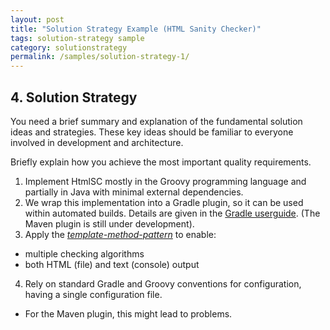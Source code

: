 ```yaml
---
layout: post
title: "Solution Strategy Example (HTML Sanity Checker)"
tags: solution-strategy sample 
category: solutionstrategy
permalink: /samples/solution-strategy-1/
---
```


## 4. Solution Strategy

<div class="arc42-help" markdown="1">
You need a brief summary and explanation of the fundamental solution ideas and strategies. 
These key ideas should be familiar to everyone involved in development and architecture.

Briefly explain how you achieve the most important quality requirements.
</div>


1. Implement HtmlSC mostly in the Groovy programming language and partially in Java
with minimal external dependencies.
2. We wrap this implementation into a Gradle plugin, so it can be used within
automated builds. Details are given in the
[Gradle userguide](https://docs.gradle.org/current/userguide/userguide.html).
(The Maven plugin is still under development).
3. Apply the [_template-method-pattern_](https://sourcemaking.com/design_patterns/template_method/)
to enable:
  * multiple checking algorithms
  * both HTML (file) and text (console) output
4. Rely on standard Gradle and Groovy conventions for configuration, having a single configuration file.
  * For the Maven plugin, this might lead to problems.

